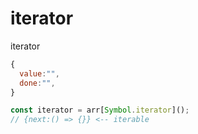 # iterator

iterator

```js
{
  value:"",
  done:"",
}
```

```js
const iterator = arr[Symbol.iterator]();
// {next:() => {}} <-- iterable
```
